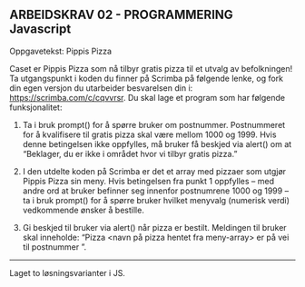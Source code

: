 ARBEIDSKRAV 02 - PROGRAMMERING Javascript
-------------------------------------------

Oppgavetekst: Pippis Pizza

Caset er Pippis Pizza som nå tilbyr gratis pizza til et utvalg av befolkningen! Ta utgangspunkt i koden
du finner på Scrimba på følgende lenke, og fork din egen versjon du utarbeider besvarelsen din i:
https://scrimba.com/c/cqvvrsr. Du skal lage et program som har følgende funksjonalitet:

1. Ta i bruk prompt() for å spørre bruker om postnummer. Postnummeret for å kvalifisere til
gratis pizza skal være mellom 1000 og 1999. Hvis denne betingelsen ikke oppfylles, må
bruker få beskjed via alert() om at “Beklager, du er ikke i området hvor vi tilbyr gratis
pizza.”

2. I den utdelte koden på Scrimba er det et array med pizzaer som utgjør Pippis Pizza sin meny.
Hvis betingelsen fra punkt 1 oppfylles – med andre ord at bruker befinner seg innenfor
postnumrene 1000 og 1999 – ta i bruk prompt() for å spørre bruker hvilket menyvalg
(numerisk verdi) vedkommende ønsker å bestille.

3. Gi beskjed til bruker via alert() når pizza er bestilt. Meldingen til bruker skal inneholde:
“Pizza <navn på pizza hentet fra meny-array> er på vei til postnummer <postnummer>”.


--------------------------------------------------------------------------------------------------
Laget to løsningsvarianter i JS.
